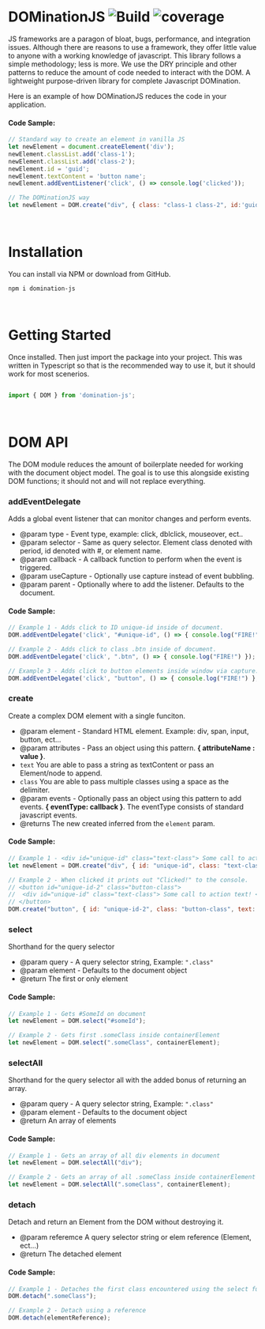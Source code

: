 

# DOMinationJS ![Build](https://img.shields.io/github/package-json/v/kylegundersen/DOMinationJS/main?label=Stable%20Version) ![coverage](https://img.shields.io/badge/coverage-100%25-green)

JS frameworks are a paragon of bloat, bugs, performance, and integration issues. Although there are reasons to use a framework, they offer little value to anyone with a working knowledge of javascript. This library follows a simple methodology; less is more. We use the DRY principle and other patterns to reduce the amount of code needed to interact with the DOM. A lightweight purpose-driven library for complete Javascript DOMination.

Here is an example of how DOMinationJS reduces the code in your application.
#### Code Sample:
```javascript
// Standard way to create an element in vanilla JS
let newElement = document.createElement('div');
newElement.classList.add('class-1');
newElement.classList.add('class-2');
newElement.id = 'guid';
newElement.textContent = 'button name';
newElement.addEventListener('click', () => console.log('clicked'));

// The DOMinationJS way
let newElement = DOM.create("div", { class: "class-1 class-2", id:'guid', text: 'button name' }, { click : () => console.log('clicked') });
```
&nbsp;

# Installation 

You can install via NPM or download from GitHub.
```
npm i domination-js
```

&nbsp;

# Getting Started
Once installed. Then just import the package into your project. This was written in Typescript so that is the recommended way to use it, but it should work for most scenerios.


```javascript

import { DOM } from 'domination-js';

```

&nbsp;

# DOM API

The DOM module reduces the amount of boilerplate needed for working with the document object model. The goal is to use this alongside existing DOM functions; it should not and will not replace everything.

### **addEventDelegate**
Adds a global event listener that can monitor changes and perform events.
* @param type - Event type, example: click, dblclick, mouseover, ect..
* @param selector - Same as query selector. Element class denoted with period, id denoted with #, or element name.
* @param callback - A callback function to perform when the event is triggered.
* @param useCapture - Optionally use capture instead of event bubbling.
* @param parent - Optionally where to add the listener. Defaults to the document.
#### Code Sample:
```javascript
// Example 1 - Adds click to ID unique-id inside of document.
DOM.addEventDelegate('click', "#unique-id", () => { console.log("FIRE!") });

// Example 2 - Adds click to class .btn inside of document.
DOM.addEventDelegate('click', ".btn", () => { console.log("FIRE!") });

// Example 3 - Adds click to button elements inside window via capture.
DOM.addEventDelegate('click', "button", () => { console.log("FIRE!") }, true, window);
```


### **create**
Create a complex DOM element with a single funciton.
* @param element - Standard HTML element. Example: div, span, input, button, ect...
* @param attributes - Pass an object using this pattern. **{ attributeName : value }**. 
* ```text``` You are able to pass a string as textContent or pass an Element/node to append.
* ```class``` You are able to pass multiple classes using a space as the delimiter.
* @param events - Optionally pass an object using this pattern to add events. **{ eventType: callback }**. The eventType consists of standard javascript events.
* @returns The new created inferred from the ```element``` param.
#### Code Sample:
```javascript
// Example 1 - <div id="unique-id" class="text-class"> Some call to action text! </div>
let newElement = DOM.create("div", { id: "unique-id", class: "text-class", text: "Some call to action text!"});

// Example 2 - When clicked it prints out "Clicked!" to the console.
// <button id="unique-id-2" class="button-class">
//  <div id="unique-id" class="text-class"> Some call to action text! </div>
// </button>
DOM.create("button", { id: "unique-id-2", class: "button-class", text: newElement}, { click: () => console.log('Clicked!') });
```

### **select**
Shorthand for the query selector
* @param query - A query selector string, Example: ```".class"```
* @param element - Defaults to the document object
* @return The first or only element
#### Code Sample:
```javascript
// Example 1 - Gets #SomeId on document
let newElement = DOM.select("#someId");

// Example 2 - Gets first .someClass inside containerElement
let newElement = DOM.select(".someClass", containerElement);
```

### **selectAll**
Shorthand for the query selector all with the added bonus of returning an array.
* @param query - A query selector string, Example: ```".class"```
* @param element - Defaults to the document object
* @return An array of elements
#### Code Sample:
```javascript
// Example 1 - Gets an array of all div elements in document
let newElement = DOM.selectAll("div");

// Example 2 - Gets an array of all .someClass inside containerElement
let newElement = DOM.selectAll(".someClass", containerElement);
```

### **detach**
Detach and return an Element from the DOM without destroying it.
* @param referemce A query selector string or elem reference (Element, ect...)
* @return The detached element
#### Code Sample:
```javascript
// Example 1 - Detaches the first class encountered using the select function (querySelector syntax)
DOM.detach(".someClass");

// Example 2 - Detach using a reference
DOM.detach(elementReference);
```